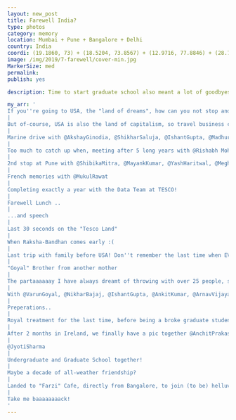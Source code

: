 ```yaml
---
layout: new_post
title: Farewell India?
type: photos
category: memory
location: Mumbai + Pune + Bangalore + Delhi
country: India
coordi: (19.1860, 73) + (18.5204, 73.8567) + (12.9716, 77.8846) + (28.7041, 77.1025)
image: /img/2019/7-farewell/cover-min.jpg
MarkerSize: med
permalink: 
publish: yes

description: Time to start graduate school also meant a lot of goodbyes! I met over 30-40 people over last 2 months and am greatful to all! *sobs uncontrollably*.  <br>PS- I also met a lot of other people but forgot to take pictures! Sorry Divyanshu, Lakshay, Dhanur, GT@Bglore meetup and soooo many more people.

my_arr: '
If you''re going to USA, the "land of dreams", how can you not stop and pay homage to Mumbai - the "city of dreams" first?
|
But of-course, USA is also the land of capitalism, so travel business class to Mumbai too? PS: Thanks HDFC and Vistara <3
|
Marine drive with @AkshayGinodia, @ShikharSaluja, @IshantGupta, @MadhurGarg
|
Too much to catch up when, meeting after 5 long years with @Rishabh Mohan Sharma.
|
2nd stop at Pune with @ShibikaMitra, @MayankKumar, @YashHaritwal, @MeghrajJagtap, @SaurabhSikchi
|
French memories with @MukulRawat
|
Completing exactly a year with the Data Team at TESCO!
|
Farewell Lunch ..
|
...and speech
|
Last 30 seconds on the "Tesco Land"
|
When Raksha-Bandhan comes early :(
|
Last trip with family before USA! Don''t remember the last time when EVERYONE was together for a trip. Tears...
|
"Goyal" Brother from another mother
|
The partaaaaaay I have always dreamt of throwing with over 25 people, special mentions of people from Mumbai and Hyderabad.
|
With @VarunGoyal, @NikharBajaj, @IshantGupta, @AnkitKumar, @ArnavVijayakar, @AbhinavSingh, @DebadityaBasu, @AmitAggarwal, @AshkandPrasad, @BhuvanGupta, @EkashJain, @ShikharSaluja, @PriyankLodha, @AbhijeetPratapSinghTomar, @ChiragPabbaraju
|
Preperations..
|
Royal treatment for the last time, before being a broke graduate student in a alien country.
|
After 2 months in Ireland, we finally have a pic together @AnchitPrakash :)
|
@JyotiSharma
|
Undergraduate and Graduate School together!
|
Maybe a decade of all-weather friendship?
|
Landed to "Farzi" Cafe, directly from Bangalore, to join (to be) helluva engineers from Georgia Tech. Go jackets? <br>Thanks Anish and Jayati for arranging this!
|
Take me baaaaaaaack!
'
---
```

<!-- http://compressjpeg.com -->
<!-- http://compressimage.toolur.com/ 1024, 400-->

